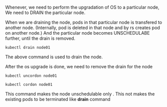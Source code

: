 
Whenever, we need to perform the upgradation of OS to a particular node, We need to DRAIN the particular node.

When we are draining the node, pods in that particular node is transfered to another node. (Internally, pod is deleted in that node and by rs creates pod on another node.) And the particular node becomes UNSCHEDULABE further, until the drain is removed.


```
kubectl drain node01
```
The above command is used to drain the node.

After the os upgrade is done, we need to remove the drain for the node
```
kubectl uncordon node01
```


```
kubectl cordon node01
```
This command makes the node unschedulable only . This not makes the existing pods to be terminated like **drain** command 
